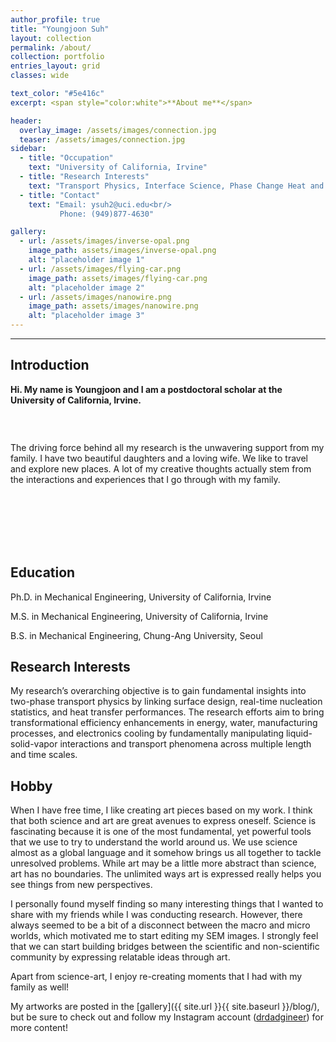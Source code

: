 ```yaml
---
author_profile: true
title: "Youngjoon Suh"
layout: collection
permalink: /about/
collection: portfolio
entries_layout: grid
classes: wide

text_color: "#5e416c"
excerpt: <span style="color:white">**About me**</span> 

header:
  overlay_image: /assets/images/connection.jpg
  teaser: /assets/images/connection.jpg
sidebar:
  - title: "Occupation"
    text: "University of California, Irvine"
  - title: "Research Interests"
    text: "Transport Physics, Interface Science, Phase Change Heat and Mass Transfer, Artificial Intelligence"
  - title: "Contact"
    text: "Email: ysuh2@uci.edu<br/>
           Phone: (949)877-4630"

gallery:
  - url: /assets/images/inverse-opal.png
    image_path: assets/images/inverse-opal.png
    alt: "placeholder image 1"
  - url: /assets/images/flying-car.png
    image_path: assets/images/flying-car.png
    alt: "placeholder image 2"
  - url: /assets/images/nanowire.png
    image_path: assets/images/nanowire.png
    alt: "placeholder image 3"
---
```


---

## Introduction

**Hi. My name is Youngjoon and I am a postdoctoral scholar at the University of California, Irvine.** 

<figure style="width: 280px" class="align-left">
<img src="{{ site.url }}{{ site.baseurl }}/assets/images/Family_Sedona.png" alt="">
</figure>

<br/>

The driving force behind all my research is the unwavering support from my family. I have two beautiful daughters and a loving wife. We like to travel and explore new places. A lot of my creative thoughts actually stem from the interactions and experiences that I go through with my family. 

 <br/>

<br/>

<br/>

<br/>

<br/>                                                                                                                                      

## Education

Ph.D. in Mechanical Engineering, University of California, Irvine

M.S. in Mechanical Engineering, University of California, Irvine

B.S. in Mechanical Engineering, Chung-Ang University, Seoul



## Research Interests

My research’s overarching objective is to gain fundamental insights into two-phase transport physics by linking surface design, real-time nucleation statistics, and heat transfer performances. The research efforts aim to bring transformational efficiency enhancements in energy, water, manufacturing processes, and electronics cooling by fundamentally manipulating liquid-solid-vapor interactions and transport phenomena across multiple length and time scales. 



## Hobby

When I have free time, I like creating art pieces based on my work. I think that both science and art are great avenues to express oneself. Science is fascinating because it is one of the most fundamental, yet powerful tools that we use to try to understand the world around us. We use science almost as a global language and it somehow brings us all together to tackle unresolved problems. While art may be a little more abstract than science, art has no boundaries. The unlimited ways art is expressed really helps you see things from new perspectives. 

I personally found myself finding so many interesting things that I wanted to share with my friends while I was conducting research. However, there always seemed to be a bit of a disconnect between the macro and micro worlds, which motivated me to start editing my SEM images. I strongly feel that we can start building bridges between the scientific and non-scientific community by expressing relatable ideas through art. 

Apart from science-art, I enjoy re-creating moments that I had with my family as well!

My artworks are posted in the [gallery]({{ site.url }}{{ site.baseurl }}/blog/), but be sure to check out and follow my Instagram account ([drdadgineer](https://www.instagram.com/drdadgineer/)) for more content!